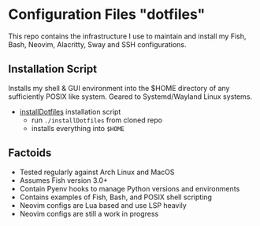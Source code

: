 # Configuration Files "dotfiles"

This repo contains the infrastructure I use
to maintain and install my Fish, Bash, Neovim,
Alacritty, Sway and SSH configurations.

## Installation Script

Installs my shell & GUI environment into the $HOME
directory of any sufficiently POSIX like system.
Geared to Systemd/Wayland Linux systems.

* [installDotfiles](installDotfiles) installation script
  * run `./installDotfiles` from cloned repo
  * installs everything into `$HOME`

## Factoids

* Tested regularly against Arch Linux and MacOS
* Assumes Fish version 3.0+
* Contain Pyenv hooks to manage Python versions and environments
* Contains examples of Fish, Bash, and POSIX shell scripting
* Neovim configs are Lua based and use LSP heavily
* Neovim configs are still a work in progress
